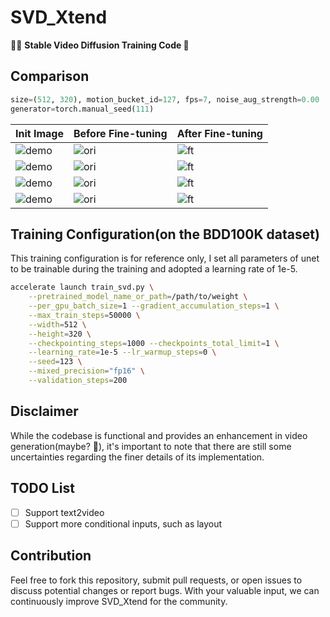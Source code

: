 # SVD_Xtend

🎨✨ **Stable Video Diffusion Training Code 🚀**

## Comparison
```python
size=(512, 320), motion_bucket_id=127, fps=7, noise_aug_strength=0.00
generator=torch.manual_seed(111)
```
| Init Image        | Before Fine-tuning |After Fine-tuning |
|---------------|-----------------------------|-----------------------------|
| ![demo](https://github.com/pixeli99/SVD_Xtend/assets/46072190/1587c4b5-c104-4d22-8d56-c86e8c716b06)    | ![ori](https://github.com/pixeli99/SVD_Xtend/assets/46072190/18b5af34-d38f-4d19-8856-77895466d152)   | ![ft](https://github.com/pixeli99/SVD_Xtend/assets/46072190/c464397e-aa05-4d8e-9563-3cc78ad04cb3)|
| ![demo](https://github.com/pixeli99/SVD_Xtend/assets/46072190/af3bd957-5b8e-4c21-8791-c9a295761973)    | ![ori](https://github.com/pixeli99/SVD_Xtend/assets/46072190/26d38418-b6fa-40a5-afa6-b278d088638f)   | ![ft](https://github.com/pixeli99/SVD_Xtend/assets/46072190/a49264da-6ccf-48d7-914f-8b0fff9bc99e)|
| ![demo](https://github.com/pixeli99/SVD_Xtend/assets/46072190/2a761c41-d6b2-48b8-a63c-505780369484)    | ![ori](https://github.com/pixeli99/SVD_Xtend/assets/46072190/579bed68-2b31-45d5-8cf2-a4e768fec126)   | ![ft](https://github.com/pixeli99/SVD_Xtend/assets/46072190/eaffe1d5-999b-4d27-8d77-d8e8fd1cd380)|
| ![demo](https://github.com/pixeli99/SVD_Xtend/assets/46072190/09619a6e-50a2-4aec-afb7-d34c071da425)    | ![ori](https://github.com/pixeli99/SVD_Xtend/assets/46072190/2e525ede-474e-499a-9bc5-8f60700ca3fb)   | ![ft](https://github.com/pixeli99/SVD_Xtend/assets/46072190/ec77f39f-653a-4fa7-8ac0-68f8512f9ddb)|

## Training Configuration(on the BDD100K dataset)
This training configuration is for reference only, I set all parameters of unet to be trainable during the training and adopted a learning rate of 1e-5.
```bash
accelerate launch train_svd.py \
    --pretrained_model_name_or_path=/path/to/weight \
    --per_gpu_batch_size=1 --gradient_accumulation_steps=1 \
    --max_train_steps=50000 \
    --width=512 \
    --height=320 \
    --checkpointing_steps=1000 --checkpoints_total_limit=1 \
    --learning_rate=1e-5 --lr_warmup_steps=0 \
    --seed=123 \
    --mixed_precision="fp16" \
    --validation_steps=200
```

## Disclaimer

While the codebase is functional and provides an enhancement in video generation(maybe? 🤷), it's important to note that there are still some uncertainties regarding the finer details of its implementation.

## TODO List

- [ ] Support text2video
- [ ] Support more conditional inputs, such as layout

## Contribution

Feel free to fork this repository, submit pull requests, or open issues to discuss potential changes or report bugs. With your valuable input, we can continuously improve SVD_Xtend for the community.
